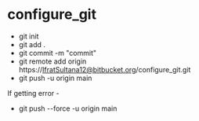 # configure_git

- git init
- git add .
- git commit -m "commit"
- git remote add origin https://IfratSultana12@bitbucket.org/configure_git.git
- git push -u origin main

If getting error -
- git push --force -u origin main
